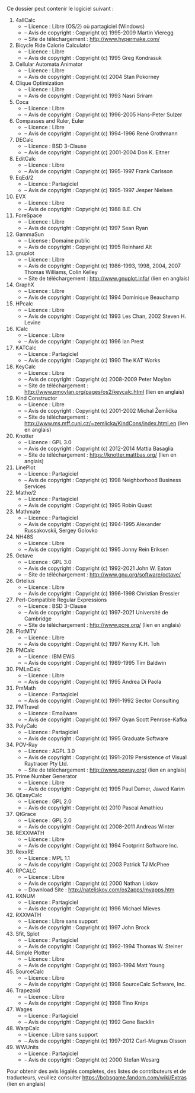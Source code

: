 ﻿Ce dossier peut contenir le logiciel suivant :

1. 4allCalc
   - – Licence : Libre (OS/2) où partagiciel (Windows)
   - – Avis de copyright : Copyright (c) 1995-2009 Martin Vieregg
   - – Site de téléchargement : http://www.hypermake.com/
2. Bicycle Ride Calorie Calculator
   - – Licence : Libre
   - – Avis de copyright : Copyright (c) 1995 Greg Kondrasuk
3. Cellular Automata Animator
   - – Licence : Libre
   - – Avis de copyright : Copyright (c) 2004 Stan Pokorney
4. Clique Optimization
   - – Licence : Libre
   - – Avis de copyright : Copyright (c) 1993 Nasri Sriram
5. Coca
   - – Licence : Libre
   - – Avis de copyright : Copyright (c) 1996-2005 Hans-Peter Sulzer
6. Compasses and Ruler, Euler
   - – Licence : Libre
   - – Avis de copyright : Copyright (c) 1994-1996 René Grothmann
7. DECalc
   - – Licence : BSD 3-Clause
   - – Avis de copyright : Copyright (c) 2001-2004 Don K. Eitner
8. EditCalc
   - – Licence : Libre
   - – Avis de copyright : Copyright (c) 1995-1997 Frank Carlsson
9. EqEd/2
   - – Licence : Partagiciel
   - – Avis de copyright : Copyright (c) 1995-1997 Jesper Nielsen
10. EVX
    - – Licence : Libre
    - – Avis de copyright : Copyright (c) 1988 B.E. Chi
11. ForeSpace
    - – Licence : Libre
    - – Avis de copyright : Copyright (c) 1997 Sean Ryan
12. GammaSun
    - – License : Domaine public
    - – Avis de copyright : Copyright (c) 1995 Reinhard Alt
13. gnuplot
    - – Licence : Libre
    - – Avis de copyright : Copyright (c) 1986-1993, 1998, 2004, 2007 Thomas Williams, Colin Kelley
    - – Site de téléchargement : http://www.gnuplot.info/ (lien en anglais)
14. GraphX
    - – Licence : Libre
    - – Avis de copyright : Copyright (c) 1994 Dominique Beauchamp
15. HPcalc
    - – Licence : Libre
    - – Avis de copyright : Copyright (c) 1993 Les Chan, 2002 Steven H. Levine
16. ICalc
    - – Licence : Libre
    - – Avis de copyright : Copyright (c) 1996 Ian Prest
17. KATCalc
    - – Licence : Partagiciel
    - – Avis de copyright : Copyright (c) 1990 The KAT Works
18. KeyCalc
    - – Licence : Libre
    - – Avis de copyright : Copyright (c) 2008-2009 Peter Moylan
    - – Site de téléchargement : http://www.pmoylan.org/pages/os2/keycalc.html (lien en anglais)
19. Kind Constructor
    - – Licence : Libre
    - – Avis de copyright : Copyright (c) 2001-2002 Michal Žemlička
    - – Site de téléchargement : http://www.ms.mff.cuni.cz/~zemlicka/KindCons/index.html.en (lien en anglais)
20. Knotter
    - – Licence : GPL 3.0
    - – Avis de copyright : Copyright (c) 2012-2014 Mattia Basaglia
    - – Site de téléchargement : https://knotter.mattbas.org/ (lien en anglais)
21. LinePlot
    - – Licence : Partagiciel
    - – Avis de copyright : Copyright (c) 1998 Neighborhood Business Services
22. Mathe/2
    - – Licence : Partagiciel
    - – Avis de copyright : Copyright (c) 1995 Robin Quast
23. Mathmate
    - – Licence : Partagiciel
    - – Avis de copyright : Copyright (c) 1994-1995 Alexander Russakovskii, Sergey Golovko
24. NH48S
    - – Licence : Libre
    - – Avis de copyright : Copyright (c) 1995 Jonny Rein Eriksen
25. Octave
    - – Licence : GPL 3.0
    - – Avis de copyright : Copyright (c) 1992-2021 John W. Eaton
    - – Site de téléchargement : http://www.gnu.org/software/octave/
26. Ortelius
    - – Licence : Libre
    - – Avis de copyright : Copyright (c) 1996-1998 Christian Bressler
27. Perl-Compatible Regular Expressions
    - – Licence : BSD 3-Clause
    - – Avis de copyright : Copyright (c) 1997-2021 Université de Cambridge
    - – Site de téléchargement : http://www.pcre.org/ (lien en anglais)
28. PlotMTV
    - – Licence : Libre
    - – Avis de copyright : Copyright (c) 1997 Kenny K.H. Toh
29. PMCalc
    - – Licence : IBM EWS
    - – Avis de copyright : Copyright (c) 1989-1995 Tim Baldwin
30. PMLnCalc
    - – Licence : Libre
    - – Avis de copyright : Copyright (c) 1995 Andrea Di Paola
31. PmMath
    - – Licence : Partagiciel
    - – Avis de copyright : Copyright (c) 1991-1992 Sector Consulting
32. PMTravel
    - – Licence : Emailware
    - – Avis de copyright : Copyright (c) 1997 Gyan Scott Penrose-Kafka
33. PolyCalc
    - – Licence : Partagiciel
    - – Avis de copyright : Copyright (c) 1995 Graduate Software
34. POV-Ray
    - – Licence : AGPL 3.0
    - – Avis de copyright : Copyright (c) 1991-2019 Persistence of Visual Raytracer Pty Ltd.
    - – Site de téléchargement : http://www.povray.org/ (lien en anglais)
35. Prime Number Generator
    - – Licence : Libre
    - – Avis de copyright : Copyright (c) 1995 Paul Damer, Jawed Karim
36. QEasyCalc
    - – Licence : GPL 2.0
    - – Avis de copyright : Copyright (c) 2010 Pascal Amathieu
37. QtGrace
    - – Licence : GPL 2.0
    - – Avis de copyright : Copyright (c) 2008-2011 Andreas Winter
38. REXXMATH
    - – Licence : Libre
    - – Avis de copyright : Copyright (c) 1994 Footprint Software Inc.
39. RexxRE
    - – Licence : MPL 1.1
    - – Avis de copyright : Copyright (c) 2003 Patrick TJ McPhee
40. RPCALC
    - – Licence : Libre
    - – Avis de copyright : Copyright (c) 2000 Nathan Liskov
    - – Download Site : http://nateliskov.com/os2apps/myapps.htm
41. RXNUM
    - – Licence : Partagiciel
    - – Avis de copyright : Copyright (c) 1996 Michael Mieves
42. RXXMATH
    - – Licence : Libre sans support
    - – Avis de copyright : Copyright (c) 1997 John Brock
43. Sfit, Splot
    - – Licence : Partagiciel
    - – Avis de copyright : Copyright (c) 1992-1994 Thomas W. Steiner
44. Simple Plotter
    - – Licence : Libre
    - – Avis de copyright : Copyright (c) 1993-1994 Matt Young
45. SourceCalc
    - – Licence : Libre
    - – Avis de copyright : Copyright (c) 1998 SourceCalc Software, Inc.
46. Trapezoid
    - – Licence : Libre
    - – Avis de copyright : Copyright (c) 1998 Tino Knips
47. Wages
    - – Licence : Partagiciel
    - – Avis de copyright : Copyright (c) 1992 Gene Backlin
48. WarpCalc
    - – Licence : Libre sans support
    - – Avis de copyright : Copyright (c) 1997-2012 Carl-Magnus Olsson
49. WWUnits
    - – Licence : Partagiciel
    - – Avis de copyright : Copyright (c) 2000 Stefan Wesarg

Pour obtenir des avis légalés completes, des listes de contributeurs et de traducteurs, veuillez consulter https://bobsgame.fandom.com/wiki/Extras (lien en anglais)
